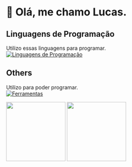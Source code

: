 # 👋 Olá, me chamo Lucas.

## Linguagens de Programação
Utilizo essas linguagens para programar. </br>
[![Linguagens de Programação](https://skillicons.dev/icons?i=java,cs,c,html,css,js,&theme=dark)](https://skillicons.dev) 


## Others
Utilizo para poder programar. </br>
[![Ferramentas](https://skillicons.dev/icons?i=androidstudio,visualstudio,vscode,nodejs,dotnet,gradle,mysql,&theme=dark)](https://skillicons.dev)

<div>
  <img height="160em" src="https://github-readme-stats.vercel.app/api?username=LCS-Simoes&show_icons=true&theme=tokyonight" />
  <img height="160em" src="https://github-readme-stats.vercel.app/api/top-langs/?username=LCS-Simoes&theme=tokyonight" />
</div>
